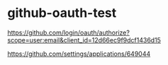 # github-oauth-test

https://github.com/login/oauth/authorize?scope=user:email&client_id=12d66ec9f9dcf1436d15

https://github.com/settings/applications/649044

